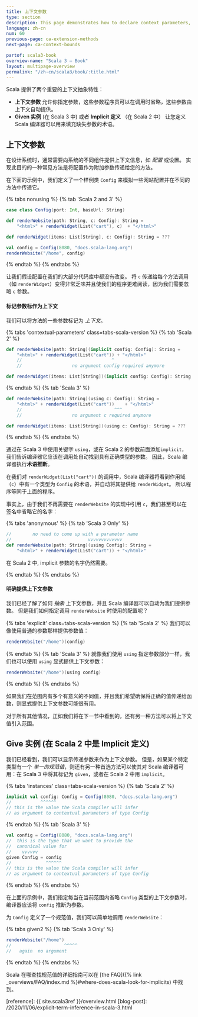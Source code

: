 ```yaml
---
title: 上下文参数
type: section
description: This page demonstrates how to declare context parameters, and how the compiler infers them at call-site.
language: zh-cn
num: 60
previous-page: ca-extension-methods
next-page: ca-context-bounds

partof: scala3-book
overview-name: "Scala 3 — Book"
layout: multipage-overview
permalink: "/zh-cn/scala3/book/:title.html"
---
```



Scala 提供了两个重要的上下文抽象特性：

- **上下文参数** 允许你指定参数，这些参数程序员可以在调用时省略，这些参数由上下文自动提供。
- **Given 实例** (在 Scala 3 中) 或者 **Implicit 定义** （在 Scala 2 中） 让您定义 Scala 编译器可以用来填充缺失参数的术语。

## 上下文参数

在设计系统时，通常需要向系统的不同组件提供上下文信息，如 _配置_ 或设置。
实现此目的的一种常见方法是将配置作为附加参数传递给您的方法。

在下面的示例中，我们定义了一个样例类 `Config` 来模拟一些网站配置并在不同的方法中传递它。

{% tabs nonusing %}
{% tab 'Scala 2 and 3' %}

```scala
case class Config(port: Int, baseUrl: String)

def renderWebsite(path: String, c: Config): String =
    "<html>" + renderWidget(List("cart"), c)  + "</html>"

def renderWidget(items: List[String], c: Config): String = ???

val config = Config(8080, "docs.scala-lang.org")
renderWebsite("/home", config)
```

{% endtab %}
{% endtabs %}

让我们假设配置在我们的大部分代码库中都没有改变。
将 `c` 传递给每个方法调用（如 `renderWidget`）变得非常乏味并且使我们的程序更难阅读，因为我们需要忽略 `c` 参数。

#### 标记参数标作为上下文

我们可以将方法的一些参数标记为 _上下文_。

{% tabs 'contextual-parameters' class=tabs-scala-version %}
{% tab 'Scala 2' %}
```scala
def renderWebsite(path: String)(implicit config: Config): String =
    "<html>" + renderWidget(List("cart")) + "</html>"
    //                                  ^
    //                   no argument config required anymore

def renderWidget(items: List[String])(implicit config: Config): String = ???
```
{% endtab %}
{% tab 'Scala 3' %}

```scala
def renderWebsite(path: String)(using c: Config): String =
    "<html>" + renderWidget(List("cart"))    + "</html>"
    //                                   ^^^
    //                   no argument c required anymore

def renderWidget(items: List[String])(using c: Config): String = ???
```

{% endtab %}
{% endtabs %}

通过在 Scala 3  中使用关键字 `using`，或在 Scala 2 的参数前面添加`implicit`，我们告诉编译器它应该在调用处自动找到具有正确类型的参数。
因此，Scala 编译器执行**术语推断**。

在我们对 `renderWidget(List("cart"))` 的调用中，Scala 编译器将看到作用域（`c`）中有一个类型为 `Config` 的术语，并自动将其提供给 `renderWidget`。
所以程序等同于上面的程序。

事实上，由于我们不再需要在 `renderWebsite` 的实现中引用 `c`，我们甚至可以在签名中省略它的名字：

{% tabs 'anonymous' %}
{% tab 'Scala 3 Only' %}

```scala
//        no need to come up with a parameter name
//                             vvvvvvvvvvvvv
def renderWebsite(path: String)(using Config): String =
    "<html>" + renderWidget(List("cart")) + "</html>"
```

在 Scala 2 中, implicit 参数的名字仍然需要。

{% endtab %}
{% endtabs %}

#### 明确提供上下文参数

我们已经了解了如何 _抽象_ 上下文参数，并且 Scala 编译器可以自动为我们提供参数。
但是我们如何指定调用 `renderWebsite` 时使用的配置呢？

{% tabs 'explicit' class=tabs-scala-version %}
{% tab 'Scala 2' %}
我们可以像使用普通的参数那样提供参数值：
```scala
renderWebsite("/home")(config)
```
{% endtab %}
{% tab 'Scala 3' %}
就像我们使用 `using` 指定参数部分一样，我们也可以使用 `using` 显式提供上下文参数：

```scala
renderWebsite("/home")(using config)
```

{% endtab %}
{% endtabs %}

如果我们在范围内有多个有意义的不同值，并且我们希望确保将正确的值传递给函数，则显式提供上下文参数可能很有用。

对于所有其他情况，正如我们将在下一节中看到的，还有另一种方法可以将上下文值引入范围。

## Give 实例 (在 Scala 2 中是 Implicit 定义)

我们已经看到，我们可以显示传递参数来作为上下文参数。
但是，如果某个特定类型有一个 _单一的规范值_，则还有另一种首选方法可以使其对 Scala 编译器可用：在 Scala 3 中将其标记为 `given`，或者在 Scala 2 中用 `implicit`。

{% tabs 'instances' class=tabs-scala-version %}
{% tab 'Scala 2' %}
```scala
implicit val config: Config = Config(8080, "docs.scala-lang.org")
//           ^^^^^^
// this is the value the Scala compiler will infer
// as argument to contextual parameters of type Config
```
{% endtab %}
{% tab 'Scala 3' %}
```scala
val config = Config(8080, "docs.scala-lang.org")
//  this is the type that we want to provide the
//  canonical value for
//    vvvvvv
given Config = config
//             ^^^^^^
// this is the value the Scala compiler will infer
// as argument to contextual parameters of type Config
```

{% endtab %}
{% endtabs %}

在上面的示例中，我们指定每当在当前范围内省略 `Config` 类型的上下文参数时，编译器应该将 `config` 推断为参数。

为 `Config` 定义了一个规范值，我们可以简单地调用 `renderWebsite`：

{% tabs given2 %}
{% tab 'Scala 3 Only' %}

```scala
renderWebsite("/home")
//                    ^^^^^
//   again  no argument
```

{% endtab %}
{% endtabs %}

Scala 在哪查找规范值的详细指南可以在 [the FAQ]({% link _overviews/FAQ/index.md %}#where-does-scala-look-for-implicits) 中找到。

[reference]: {{ site.scala3ref }}/overview.html
[blog-post]: /2020/11/06/explicit-term-inference-in-scala-3.html
